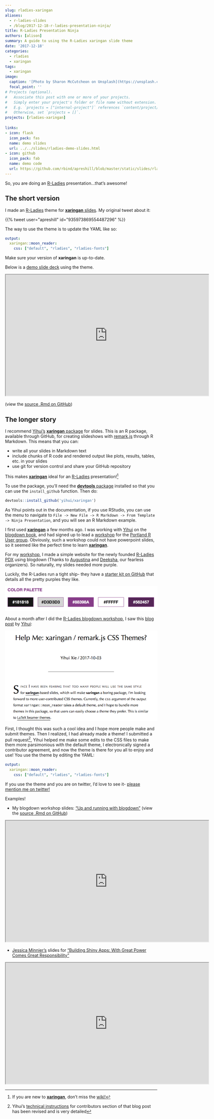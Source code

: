```yaml
---
slug: rladies-xaringan
aliases: 
  - r-ladies-slides
  - /blog/2017-12-18-r-ladies-presentation-ninja/
title: R-Ladies Presentation Ninja
authors: [alison]
summary: A guide to using the R-Ladies xaringan slide theme
date: '2017-12-18'
categories:
  - rladies
  - xaringan
tags:
  - xaringan
image:
  caption: '[Photo by Sharon McCutcheon on Unsplash](https://unsplash.com/photos/H_FbsufW7yw)'
  focal_point: ''
# Projects (optional).
#   Associate this post with one or more of your projects.
#   Simply enter your project's folder or file name without extension.
#   E.g. `projects = ["internal-project"]` references `content/project/deep-learning/index.md`.
#   Otherwise, set `projects = []`.
projects: [rladies-xaringan]

links:
- icon: flask
  icon_pack: fas
  name: demo slides
  url: ../../slides/rladies-demo-slides.html
- icon: github
  icon_pack: fab
  name: demo code
  url: https://github.com/rbind/apreshill/blob/master/static/slides/rladies-demo-slides.Rmd
---
```


So, you are doing an [R-Ladies](https://rladies.org) presentation…that’s awesome!

## The short version

I made an [R-Ladies](https://rladies.org) theme for [**xaringan** slides](https://github.com/yihui/xaringan). My original tweet about it:

{{% tweet user="apreshill" id="935973869554487296" %}}

The way to use the theme is to update the YAML like so:

``` yaml
output:
  xaringan::moon_reader:
    css: ["default", "rladies", "rladies-fonts"]
```

Make sure your version of **xaringan** is up-to-date.

Below is a [demo slide deck](https://alison.rbind.io/slides/rladies-demo-slides.html#1) using the theme.

<iframe src="https://alison.rbind.io/slides/rladies-demo-slides.html#1" width="672" height="400px" data-external="1">
</iframe>

(view the [source .Rmd on GitHub](https://github.com/rbind/apreshill/blob/master/static/slides/rladies-demo-slides.Rmd))

## The longer story

I recommend [Yihui’s](https://yihui.name) [**xaringan** package](https://github.com/yihui/xaringan) for slides. This is an R package, available through GitHub, for creating slideshows with [remark.js](https://remarkjs.com/) through R Markdown. This means that you can:

- write all your slides in Markdown text
- include chunks of R code and rendered output like plots, results, tables, etc. in your slides
- use git for version control and share your GitHub repository

This makes [**xaringan**](https://github.com/yihui/xaringan) ideal for an [R-Ladies](https://rladies.org) presentation![^1]

To use the package, you’ll need the [**devtools** package](https://cran.r-project.org/web/packages/devtools/index.html) installed so that you can use the `install_github` function. Then do:

``` r
devtools::install_github('yihui/xaringan')
```

As Yihui points out in the documentation, if you use RStudio, you can use the menu to navigate to `File -> New File -> R Markdown -> From Template -> Ninja Presentation`, and you will see an R Markdown example.

I first used [**xaringan**](https://github.com/yihui/xaringan) a few months ago. I was working with [Yihui](https://yihui.name) on the [blogdown book](https://bookdown.org/yihui/blogdown/), and had signed up to lead a [workshop](https://alison.rbind.io/talk/blogdown-meetup/) for the [Portland R User group](https://www.meetup.com/portland-r-user-group/). Obviously, such a workshop could not have powerpoint slides, so it seemed like the perfect time to learn [**xaringan**](https://github.com/yihui/xaringan).

For my [workshop](https://alison.rbind.io/talk/blogdown-meetup/), I made a simple website for the newly founded [R-Ladies PDX](https://rladies-pdx.rbind.io) using blogdown (Thanks to [Augustina](https://twitter.com/mmmpork) and [Deeksha](https://twitter.com/deekshathati), our fearless organizers). So naturally, my slides needed more purple.

Luckily, the R-Ladies run a tight ship- they have a [starter kit on GitHub](https://github.com/rladies/starter-kit) that details all the pretty purples they like.

![](rladies-palette.png)

About a month after I did the [R-Ladies blogdown workshop](https://alison.rbind.io/talk/blogdown-meetup/), I saw this [blog post](https://yihui.name/en/2017/10/xaringan-themes/) by [Yihui](https://yihui.name):

![](yihui-xaringan-themes.png)

First, I thought this was such a cool idea and I hope more people make and submit themes. Then I realized, I had already made a theme! I submitted a pull request[^2], Yihui helped me make some edits to the CSS files to make them more parsimonious with the default theme, I electronically signed a contributor agreement, and now the theme is there for you all to enjoy and use! You use the theme by editing the YAML:

``` yaml
output:
  xaringan::moon_reader:
    css: ["default", "rladies", "rladies-fonts"]
```

If you use the theme and you are on twitter, I’d love to see it- [please mention me on twitter!](https://twitter.com/intent/tweet?user_id=3199856542)

Examples!

- My blogdown workshop slides: [“Up and running with blogdown”](http://127.0.0.1:4321/talk/blogdown-meetup/) (view the [source .Rmd on GitHub](https://github.com/rbind/apreshill/blob/master/static/slides/blogdown-workshop-slides.Rmd))

<iframe src="https://alison.rbind.io/slides/blogdown-workshop-slides.html#1" width="672" height="400px" data-external="1">
</iframe>

- [Jessica Minnier’s](http://jessicaminnier.com) slides for [“Building Shiny Apps: With Great Power Comes Great Responsibility”](http://jminnier-talks.netlify.com/2018_02_shiny_csp/minnier_csp2018#1)

<iframe src="https://jminnier-talks.netlify.com/2018_02_shiny_csp/minnier_csp2018#1" width="672" height="400px" data-external="1">
</iframe>

[^1]: If you are new to [**xaringan**](https://github.com/yihui/xaringan), don’t miss the [wiki!](https://github.com/yihui/xaringan/wiki)

[^2]: Yihui’s [technical instructions](https://yihui.name/en/2017/10/xaringan-themes/) for contributors section of that blog post has been revised and is very detailed
